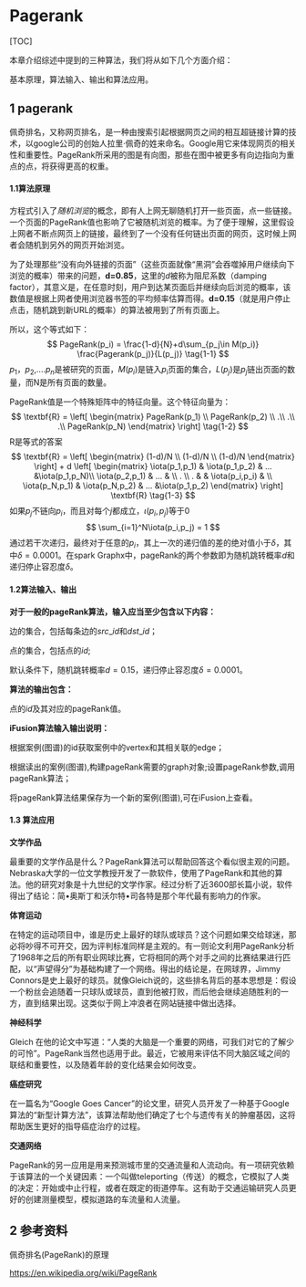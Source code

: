 # Pagerank

[TOC]



本章介绍综述中提到的三种算法，我们将从如下几个方面介绍：

基本原理，算法输入、输出和算法应用。



## 1 pagerank



佩奇排名，又称网页排名，是一种由搜索引起根据网页之间的相互超链接计算的技术，以google公司的创始人拉里·佩奇的姓来命名。Google用它来体现网页的相关性和重要性。PageRank所采用的图是有向图，那些在图中被更多有向边指向为重点的点，将获得更高的权重。



#### 1.1算法原理



方程式引入了*随机浏览*的概念，即有人上网无聊随机打开一些页面，点一些链接。一个页面的PageRank值也影响了它被随机浏览的概率。为了便于理解，这里假设上网者不断点网页上的链接，最终到了一个没有任何链出页面的网页，这时候上网者会随机到另外的网页开始浏览。

为了处理那些“没有向外链接的页面”（这些页面就像“黑洞”会吞噬掉用户继续向下浏览的概率）带来的问题，$\textbf{d=0.85}$，这里的$d$被称为阻尼系数（damping factor），其意义是，在任意时刻，用户到达某页面后并继续向后浏览的概率，该数值是根据上网者使用浏览器书签的平均频率估算而得。$\textbf{d=0.15}​$（就是用户停止点击，随机跳到新URL的概率）的算法被用到了所有页面上。

所以，这个等式如下：
$$
PageRank(p_i) = \frac{1-d}{N}+d\sum_{p_j\in M(p_i)} \frac{Pagerank(p_j)}{L(p_j)} \tag{1-1}
$$
$p_1$，$p_2$,....$p_n$是被研究的页面，$M(p_i)$是链入$p_i$页面的集合，$L(p_j)$是$p_j$链出页面的数量，而N是所有页面的数量。

PageRank值是一个特殊矩阵中的特征向量。这个特征向量为：
$$
\textbf{R} =
   \left[
   \begin{matrix}
      PageRank(p_1)  \\
      PageRank(p_2)  \\
      .\\
      .\\
      .\\
      PageRank(p_N) 
  \end{matrix}
  \right]       \tag{1-2}
$$
R是等式的答案
$$
\textbf{R} =    \left[
   \begin{matrix}
      (1-d)/N  \\
      (1-d)/N  \\
      (1-d)/N 
  \end{matrix}
      \right]   +    d \left[
                        \begin{matrix}
             \iota(p_1,p_1) & \iota(p_1,p_2)  & ... &\iota(p_1,p_N)\\
             \iota(p_2,p_1) & ...  & \\
             	.	\\
				.		&   & \iota(p_i,p_i)  &   \\
			\iota(p_N,p_1) & \iota(p_N,p_2)  & ... &\iota(p_1,p_2)
                        \end{matrix}
                        \right]  \textbf{R}         \tag{1-3}
$$
如果$p_j$不链向$p_i$，而且对每个$j$都成立，$\iota(p_i,p_j)$等于0
$$
\sum_{i=1}^N\iota(p_i,p_j) = 1
$$
通过若干次递归，最终对于任意的$p_i$，其上一次的递归值的差的绝对值小于$\delta$，其中$\delta =  0.0001$。在spark Graphx中，pageRank的两个参数即为随机跳转概率$d$和递归停止容忍度$\delta$。



#### 1.2算法输入、输出



**对于一般的pageRank算法，输入应当至少包含以下内容：**

边的集合，包括每条边的$src\_id$和$dst\_id$；

点的集合，包括点的$id$;

默认条件下，随机跳转概率$d=0.15$，递归停止容忍度$\delta = 0.0001$。

**算法的输出包含：**

点的$id$及其对应的pageRank值。

**iFusion算法输入输出说明：**

根据案例(图谱)的id获取案例中的vertex和其相关联的edge；

根据读出的案例(图谱),构建pageRank需要的graph对象;设置pageRank参数,调用pageRank算法；

将pageRank算法结果保存为一个新的案例(图谱),可在iFusion上查看。



#### 1.3 算法应用



**文学作品**

最重要的文学作品是什么？PageRank算法可以帮助回答这个看似很主观的问题。Nebraska大学的一位文学教授开发了一款软件，使用了PageRank和其他的算法。他的研究对象是十九世纪的文学作家。经过分析了近3600部长篇小说，软件得出了结论：简•奥斯丁和沃尔特•司各特是那个年代最有影响力的作家。

**体育运动**

在特定的运动项目中，谁是历史上最好的球队或球员？这个问题如果交给球迷，那必将吵得不可开交，因为评判标准同样是主观的。有一则论文利用PageRank分析了1968年之后的所有职业网球比赛，它将相同的两个对手之间的比赛结果进行匹配，以“声望得分”为基础构建了一个网络。得出的结论是，在网球界，Jimmy Connors是史上最好的球员。就像Gleich说的，这些排名背后的基本思想是：假设一个粉丝会追随着一只球队或球员，直到他被打败，而后他会继续追随胜利的一方，直到结果出现。这类似于网上冲浪者在网站链接中做出选择。

**神经科学**

Gleich 在他的论文中写道：“人类的大脑是一个重要的网络，可我们对它的了解少的可怜”。PageRank当然也适用于此。最近，它被用来评估不同大脑区域之间的联结和重要性，以及随着年龄的变化结果会如何改变。

**癌症研究**

在一篇名为“Google Goes Cancer”的论文里，研究人员开发了一种基于Google算法的“新型计算方法”，该算法帮助他们确定了七个与遗传有关的肿瘤基因，这将帮助医生更好的指导癌症治疗的过程。

**交通网络**

PageRank的另一应用是用来预测城市里的交通流量和人流动向。有一项研究依赖于该算法的一个关键因素：一个叫做teleporting（传送）的概念，它模拟了人类的决定：开始或中止行程，或者在既定的街道停车。这有助于交通运输研究人员更好的创建测量模型，模拟道路的车流量和人流量。









## 2 参考资料

佩奇排名(PageRank)的原理

https://en.wikipedia.org/wiki/PageRank


